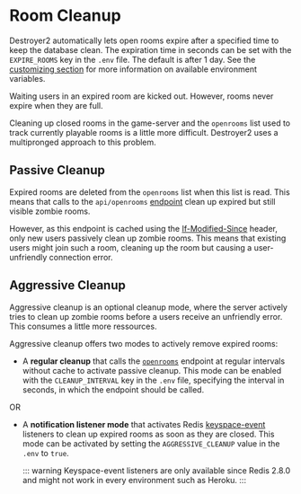 # Room Cleanup

Destroyer2 automatically lets open rooms expire after a specified time to keep
the database clean. The expiration time in seconds can be set with the
`EXPIRE_ROOMS` key in the `.env` file. The default is after 1 day. See the
[customizing section](./customizing#environment) for more information on
available environment variables.

Waiting users in an expired room are kicked out. However, rooms never expire
when they are full.

Cleaning up closed rooms in the game-server and the `openrooms` list used to
track currently playable rooms is a little more difficult. Destroyer2 uses a
multipronged approach to this problem.

## Passive Cleanup

Expired rooms are deleted from the `openrooms` list when this list is read. This
means that calls to the `api/openrooms` [endpoint](./api#open-rooms) clean up
expired but still visible zombie rooms.

However, as this endpoint is cached using the [If-Modified-Since](https://developer.mozilla.org/en-US/docs/Web/HTTP/Headers/If-Modified-Since) header, only new users
passively clean up zombie rooms. This means that existing users might join such
a room, cleaning up the room but causing a user-unfriendly connection error.

## Aggressive Cleanup

Aggressive cleanup is an optional cleanup mode, where the server actively tries
to clean up zombie rooms before a users receive an unfriendly error. This
consumes a little more ressources.

Aggressive cleanup offers two modes to actively remove expired rooms:

-   A **regular cleanup** that calls the [`openrooms`](./api#open-rooms)
    endpoint at regular intervals without cache to activate passive cleanup.
    This mode can be enabled with the `CLEANUP_INTERVAL` key in the `.env` file,
    specifying the interval in seconds, in which the endpoint should be called.

OR

-   A **notification listener mode** that activates Redis
    [keyspace-event](https://redis.io/topics/notifications) listeners to clean
    up expired rooms as soon as they are closed. This mode can be activated by
    setting the `AGGRESSIVE_CLEANUP` value in the `.env` to `true`.

    ::: warning
    Keyspace-event listeners are only available since Redis 2.8.0 and might not
    work in every environment such as Heroku.
    :::

